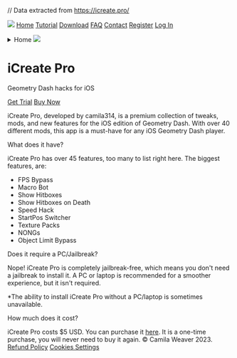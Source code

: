 // Data extracted from https://icreate.pro/

![](/assets/graphics/logo-white.svg) [Home](/) [Tutorial](/tutorial) [Download](/download) [FAQ](/faq) [Contact](/contact) [Register](/register) [Log In](/login) <details><summary>Home ![](/assets/graphics/dropdown.svg)</summary>

[Home](/) [Tutorial](/tutorial) [Download](/download) [FAQ](/faq) [Contact](/contact) [Register](/register) [Log In](/login)</details>

# iCreate Pro

Geometry Dash hacks for iOS

[Get Trial](/download) [Buy Now](/buy)
 

iCreate Pro, developed by camila314, is a premium collection of tweaks, mods, and new features for the iOS edition of Geometry Dash. With over 40 different mods, this app is a must-have for any iOS Geometry Dash player.

What does it have?

iCreate Pro has over 45 features, too many to list right here. The biggest features, are:

* FPS Bypass
* Macro Bot
* Show Hitboxes
* Show Hitboxes on Death
* Speed Hack
* StartPos Switcher
* Texture Packs
* NONGs
* Object Limit Bypass

Does it require a PC/Jailbreak?

Nope! iCreate Pro is completely jailbreak-free, which means you don't need a jailbreak to install it. A PC or laptop is recommended for a smoother experience, but it isn't required.

\*The ability to install iCreate Pro without a PC/laptop is sometimes unavailable.

How much does it cost?

iCreate Pro costs $5 USD. You can purchase it [here](/buy). It is a one-time purchase, you will never need to buy it again.
  © Camila Weaver 2023. [Refund Policy](/refunds) [Cookies Settings](#)
